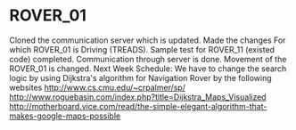 # ROVER_01
Cloned the communication server which is updated. 
Made the changes For which ROVER_01 is Driving (TREADS).
Sample test for ROVER_11 (existed code) completed.
Communication through server is done. 
Movement of the ROVER_01 is changed. 
Next Week Schedule:
We have to change the search logic by using Dijkstra's algorithm for Navigation Rover by the following websites
http://www.cs.cmu.edu/~crpalmer/sp/
http://www.roguebasin.com/index.php?title=Dijkstra_Maps_Visualized
http://motherboard.vice.com/read/the-simple-elegant-algorithm-that-makes-google-maps-possible

